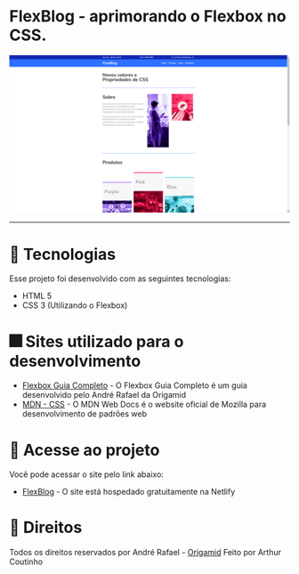 # FlexBlog - aprimorando o Flexbox no CSS.

<img src="img/flexblog.png" alt="FlexBlog"> <br>

<hr>

# 🎇 Tecnologias

Esse projeto foi desenvolvido com as seguintes tecnologias:

- HTML 5
- CSS 3 (Utilizando o Flexbox)

# 🎆 Sites utilizado para o desenvolvimento

- [Flexbox Guia Completo](https://origamid.com/projetos/flexbox-guia-completo/) - O Flexbox Guia Completo é um guia desenvolvido pelo André Rafael da Origamid
- [MDN - CSS](https://developer.mozilla.org/pt-BR/docs/Web/CSS) - O MDN Web Docs é o website oficial de Mozilla para desenvolvimento de padrões web

# 🎯 Acesse ao projeto

Você pode acessar o site pelo link abaixo:

- [FlexBlog](https://flexblog-origamid-css.netlify.app/) - O site está hospedado gratuitamente na Netlify

# 💼 Direitos

Todos os direitos reservados por André Rafael - [Origamid](https://www.origamid.com/)
Feito por Arthur Coutinho
